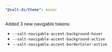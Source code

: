 ```yaml
---
"@salt-ds/theme": minor
---
```


Added 3 new navigable tokens:

- `--salt-navigable-accent-background-hover`
- `--salt-navigable-accent-background-active`
- `--salt-navigable-accent-borderColor-active`
